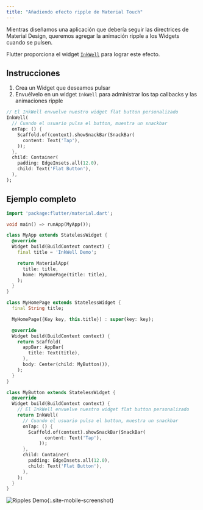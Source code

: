 ```yaml
---
title: "Añadiendo efecto ripple de Material Touch"
---
```


Mientras  diseñamos una aplicación que debería seguir las directrices de Material Design, queremos 
agregar la animación ripple a los Widgets cuando se pulsen. 

Flutter proporciona el widget 
[`InkWell`](https://docs.flutter.io/flutter/material/InkWell-class.html) para lograr este efecto.

## Instrucciones

  1. Crea un Widget que deseamos pulsar
  2. Envuélvelo en un widget `InkWell` para administrar los tap callbacks y las animaciones ripple 
 
<!-- skip -->
```dart
// El InkWell envuelve nuestro widget flat button personalizado
InkWell(
  // Cuando el usuario pulsa el button, muestra un snackbar
  onTap: () {
    Scaffold.of(context).showSnackBar(SnackBar(
      content: Text('Tap'),
    ));
  },
  child: Container(
    padding: EdgeInsets.all(12.0),
    child: Text('Flat Button'),
  ),
);
```   

## Ejemplo completo

```dart
import 'package:flutter/material.dart';

void main() => runApp(MyApp());

class MyApp extends StatelessWidget {
  @override
  Widget build(BuildContext context) {
    final title = 'InkWell Demo';

    return MaterialApp(
      title: title,
      home: MyHomePage(title: title),
    );
  }
}

class MyHomePage extends StatelessWidget {
  final String title;

  MyHomePage({Key key, this.title}) : super(key: key);

  @override
  Widget build(BuildContext context) {
    return Scaffold(
      appBar: AppBar(
        title: Text(title),
      ),
      body: Center(child: MyButton()),
    );
  }
}

class MyButton extends StatelessWidget {
  @override
  Widget build(BuildContext context) {
    // El InkWell envuelve nuestro widget flat button personalizado
    return InkWell(
      // Cuando el usuario pulsa el button, muestra un snackbar
      onTap: () {
        Scaffold.of(context).showSnackBar(SnackBar(
              content: Text('Tap'),
            ));
      },
      child: Container(
        padding: EdgeInsets.all(12.0),
        child: Text('Flat Button'),
      ),
    );
  }
}
```

![Ripples Demo](/images/cookbook/ripples.gif){:.site-mobile-screenshot}
